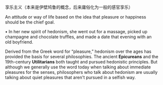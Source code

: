 享乐主义（本来是伊壁鸠鲁的概念，后来庸俗化为一般的感官享乐）

An attitude or way of life based on the idea that pleasure or happiness should be the chief goal. 

•  In  her  new  spirit  of  hedonism,  she  went  out  for  a  massage,  picked  up  champagne  and  chocolate truffles, and made a date that evening with an old boyfriend. 

Derived  from  the  Greek  word  for  “pleasure,”  hedonism  over  the  ages  has  provided  the  basis  for several  philosophies.  The  ancient  **Epicureans**  and  the  19th-century  **Utilitarians**  both  taught  and
pursued  hedonistic  principles.  But  although  we  generally  use  the  word  today  when  talking  about immediate pleasures for the senses, philosophers who talk about hedonism are usually talking about
quiet pleasures that aren't pursued in a selfish way.